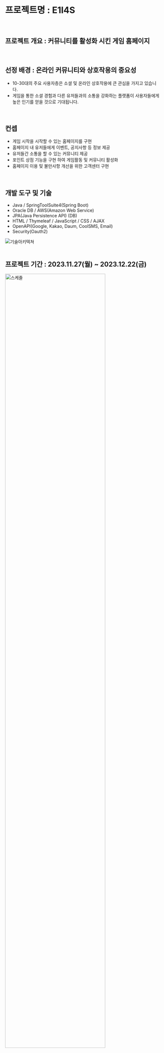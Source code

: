 # 프로젝트명 : E1I4S 
<br/>

## 프로젝트 개요 : 커뮤니티를 활성화 시킨 게임 홈페이지 
<br/>

## 선정 배경 : 온라인 커뮤니티와 상호작용의 중요성
- 10-30대의 주요 사용자층은 소셜 및 온라인 상호작용에 큰 관심을 가지고 있습니다.
- 게임을 통한 소셜 경험과 다른 유저들과의 소통을 강화하는 플랫폼이 사용자들에게 높은 인기를 얻을 것으로 기대됩니다.
<br/>

## 컨셉 
- 게임 시작을 시작할 수 있는 홈페이지를 구현
- 홈페이지 내 유저들에게 이벤트, 공지사항 등 정보 제공
- 유저들간 소통을 할 수 있는 커뮤니티 제공
- 포인트 상점 기능을 구현 하여 게임활동 및 커뮤니티 활성화
- 홈페이지 이용 및 불만사항 개선을 위한 고객센터 구현
<br/>


## 개발 도구 및 기술
- Java / SpringToolSuite4(Spring Boot) 
- Oracle DB / AWS(Amazon Web Service)
- JPA(Java Persistence API) (DB)
- HTML / Thymeleaf / JavaScript / CSS / AJAX
- OpenAPI(Google, Kakao, Daum, CoolSMS, Email)
- Security(Oauth2)

![기술아키텍쳐](https://github.com/WOWzip/SemiProject_E1I4S/assets/142926896/08e1f065-3ce1-4d24-844b-8bc5198b170b)
<br/>
<br/>

## 프로젝트 기간 : 2023.11.27(월) ~ 2023.12.22(금) <br/>
<img src="https://github.com/WOWzip/SemiProject_E1I4S/assets/142926896/8a36ad04-8d68-4aff-9939-1afea5bea0c0" width="80%" alt="스케줄"></img> <br/><br/>


## 주요기능
### 1. 로그인 <br/>
 <img src="https://github.com/WOWzip/SemiProject_E1I4S/assets/142926896/328fd432-786e-4212-b4d1-63233d99c8a8" width="40%" height="30%" alt="로그인"></img> <br/>
   
### 2. 회원가입 <br/>
 <img src="https://github.com/WOWzip/SemiProject_E1I4S/assets/142926896/2ed53764-865d-4527-933c-071224c5d67a" width="40%" height="30%" alt="회원가입"></img> <br/>   

### 3. 메인페이지 <br/>
 <img src="https://github.com/WOWzip/SemiProject_E1I4S/assets/142926896/60708539-0183-41bd-b2a5-cac7767ff11b" width="50%" alt="메인페이지"></img>   

### 4. 마이페이지 <br/>
 <img src="https://github.com/WOWzip/SemiProject_E1I4S/assets/142926896/41f1b0ed-7a22-4a1a-8141-57d403b2b44f" width="50%" alt="마이페이지"></img>   

### 5. 공지사항 <br/>
 <img src="https://github.com/WOWzip/SemiProject_E1I4S/assets/142926896/3e7a727b-5453-4d15-b6bb-c3929d4171d0" width="50%" alt="공지사항"></img>   

### 6. 이벤트 <br/>
<img src="https://github.com/WOWzip/SemiProject_E1I4S/assets/142926896/388e76b5-da95-4e7f-9838-9c92c07ef9c0" width="50%" alt="이벤트"></img>   

### 7. 가이드 <br/>
<img src="https://github.com/WOWzip/SemiProject_E1I4S/assets/142926896/a31d2ea2-5037-42e9-9576-88a3c038a403" width="50%" alt="가이드"></img>   
  
### 8. 캐릭터 소개 <br/>
<img src="https://github.com/WOWzip/SemiProject_E1I4S/assets/142926896/d68cda88-dfe6-46bd-9780-5e8d2c49c6dc" width="50%" alt="캐릭터 소개"></img>   

### 9. 유저 랭킹 <br/>
<img src="https://github.com/WOWzip/SemiProject_E1I4S/assets/142926896/54d4e3dd-910e-4b17-a515-70446f9d13c0" width="50%" alt="유저 랭킹"></img>   

### 10. 커뮤니티 <br/>
<img src="https://github.com/WOWzip/SemiProject_E1I4S/assets/142926896/68d369cf-8a88-4eb2-affe-ed4110133335" width="50%" alt="커뮤니티"></img>   


### 11. 포인트 상점 <br/>
<img src="https://github.com/WOWzip/SemiProject_E1I4S/assets/142926896/1b97e5b1-d41c-4bf4-b184-12e7c3fe89a2" width="50%"  alt="포인트상점1"></img>
<img src="https://github.com/WOWzip/SemiProject_E1I4S/assets/142926896/9dc84fea-335e-411d-97f8-e9c853b1c6f4" width="50%"  alt="포인트상점2"></img>   


### 12. 고객지원 <br/>
- 문의내역 <br/>
<img src="https://github.com/WOWzip/SemiProject_E1I4S/assets/142926896/440f310e-4147-4214-a502-6e808d9134fe" width="50%" alt="고객지원1"></img>
- 신고내역 <br/>
<img src="https://github.com/WOWzip/SemiProject_E1I4S/assets/142926896/0661b1be-18f4-4ff1-aaf8-f8bcbf39d45c" width="50%" alt="고객지원2"></img>
- 답변된 문의내역 <br/>
<img src="https://github.com/WOWzip/SemiProject_E1I4S/assets/142926896/5d6db887-86e7-4e52-834f-3baf55d70dfe" width="50%" alt="고객지원3"></img>   


### 13. 관리자 페이지 <br/>
- 관리자 코드입력 페이지 <br/>
<img src="https://github.com/WOWzip/SemiProject_E1I4S/assets/142926896/ec95423e-50ac-486e-bee1-529235cf930c" width="50%" alt="관리자 코드입력"></img>   

- 관리자 메인페이지 <br/>
<img src="https://github.com/WOWzip/SemiProject_E1I4S/assets/142926896/b734f371-7958-4f86-9881-1ced7eaf7f4e" width="50%" alt="관리자 메인"></img>   


### 14. 관리자 회원가입 <br/>
<img src="https://github.com/WOWzip/SemiProject_E1I4S/assets/142926896/343abc44-b208-4eca-80bc-866b78c2bfd0" width="40%" height="30%" alt="관리자 회원가입"></img>   


### 15. 관리자 고객지원 페이지 <br/>
<img src="https://github.com/WOWzip/SemiProject_E1I4S/assets/142926896/916adacc-f6a5-43b7-9d29-f07b0c18c91d" width="70%" alt="관리자 고객지원원"></img>   
<br/>
<br/>
